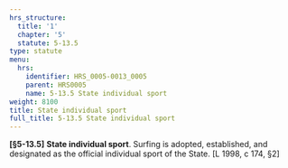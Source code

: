 ```yaml
---
hrs_structure:
  title: '1'
  chapter: '5'
  statute: 5-13.5
type: statute
menu:
  hrs:
    identifier: HRS_0005-0013_0005
    parent: HRS0005
    name: 5-13.5 State individual sport
weight: 8100
title: State individual sport
full_title: 5-13.5 State individual sport
---
```

**[§5-13.5]** **State individual sport**. Surfing is adopted, established, and designated as the official individual sport of the State. [L 1998, c 174, §2]